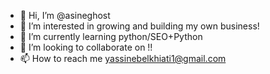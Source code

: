 - 👋 Hi, I’m @asineghost
- 👀 I’m interested in growing and building my own business! 
- 🌱 I’m currently learning python/SEO+Python
- 💞️ I’m looking to collaborate on !!
- 📫 How to reach me yassinebelkhiati1@gmail.com

<!---
asineghost/asineghost is a ✨ special ✨ repository because its `README.md` (this file) appears on your GitHub profile.
You can click the Preview link to take a look at your changes.
--->
